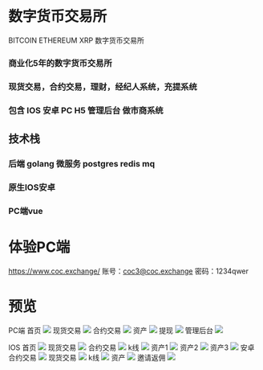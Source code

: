 # 数字货币交易所
BITCOIN ETHEREUM XRP 数字货币交易所

### 商业化5年的数字货币交易所
### 现货交易，合约交易，理财，经纪人系统，充提系统
### 包含 IOS 安卓 PC H5 管理后台 做市商系统

## 技术栈
### 后端 golang 微服务 postgres redis mq
### 原生IOS安卓
### PC端vue

# 体验PC端
https://www.coc.exchange/
账号：coc3@coc.exchange
密码：1234qwer


# 预览
PC端
首页
![](./image/pc_首页.png)
现货交易
![](./image/pc_现货交易.png)
合约交易
![](./image/pc_现货交易.png)
资产
![](./image/pc_资产.png)
提现
![](./image/pc_提现.png)
管理后台
![](./image/管理后台.png)

IOS
首页
![](./image/ios_首页.png)
现货交易
![](./image/ios_现货交易.png)
合约交易
![](./image/ios_合约交易.png)
k线
![](./image/ios_k线.png)
资产1
![](./image/ios_资产1.png)
资产2
![](./image/ios_资产2.png)
资产3
![](./image/ios_资产3.png)
安卓
合约交易
![](./image/android_合约交易.jpg)
现货交易
![](./image/android_现货交易.jpg)
k线
![](./image/android_k线.jpg)
资产
![](./image/android_资产.jpg)
邀请返佣
![](./image/android_邀请返佣.jpg)

